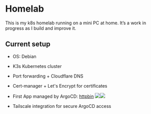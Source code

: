 # Homelab

This is my k8s homelab running on a mini PC at home. It’s a work in progress as I build and improve it.

## Current setup

- OS: Debian

- K3s Kubernetes cluster

- Port forwarding + Cloudflare DNS

- Cert-manager + Let's Encrypt for certificates

- First App managed by ArgoCD: [httpbin](https://httpbin.jg1g.com/) [![](https://status.jg1g.com/api/badge/3/status)](#)[![](https://status.jg1g.com/api/badge/Jellyfin/uptime/7d)](#)

- Tailscale integration for secure ArgoCD access
